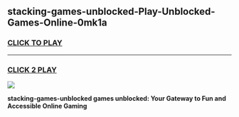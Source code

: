 
## stacking-games-unblocked-Play-Unblocked-Games-Online-0mk1a
<h3>
<a href="https://premium76.site?title=stacking-games-unblocked&ref=25A">CLICK TO PLAY</a></h3>
<hr>

<h3>
<a href="https://premium76.site?title=stacking-games-unblocked&ref=25A">CLICK 2 PLAY</a>
  
</h3>

<a href="https://premium76.site?title=stacking-games-unblocked&ref=25A"><img src="https://clearcache.store/games.png"></a>


**stacking-games-unblocked games unblocked: Your Gateway to Fun and Accessible Online Gaming**
